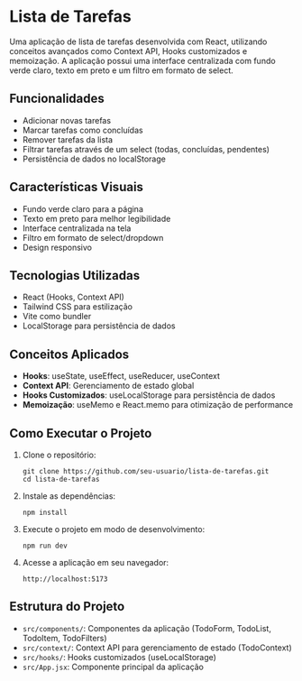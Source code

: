 # Lista de Tarefas

Uma aplicação de lista de tarefas desenvolvida com React, utilizando conceitos avançados como Context API, Hooks customizados e memoização. A aplicação possui uma interface centralizada com fundo verde claro, texto em preto e um filtro em formato de select.

## Funcionalidades

- Adicionar novas tarefas
- Marcar tarefas como concluídas
- Remover tarefas da lista
- Filtrar tarefas através de um select (todas, concluídas, pendentes)
- Persistência de dados no localStorage

## Características Visuais

- Fundo verde claro para a página
- Texto em preto para melhor legibilidade
- Interface centralizada na tela
- Filtro em formato de select/dropdown
- Design responsivo

## Tecnologias Utilizadas

- React (Hooks, Context API)
- Tailwind CSS para estilização
- Vite como bundler
- LocalStorage para persistência de dados

## Conceitos Aplicados

- **Hooks**: useState, useEffect, useReducer, useContext
- **Context API**: Gerenciamento de estado global
- **Hooks Customizados**: useLocalStorage para persistência de dados
- **Memoização**: useMemo e React.memo para otimização de performance

## Como Executar o Projeto

1. Clone o repositório:
   ```
   git clone https://github.com/seu-usuario/lista-de-tarefas.git
   cd lista-de-tarefas
   ```

2. Instale as dependências:
   ```
   npm install
   ```

3. Execute o projeto em modo de desenvolvimento:
   ```
   npm run dev
   ```

4. Acesse a aplicação em seu navegador:
   ```
   http://localhost:5173
   ```

## Estrutura do Projeto

- `src/components/`: Componentes da aplicação (TodoForm, TodoList, TodoItem, TodoFilters)
- `src/context/`: Context API para gerenciamento de estado (TodoContext)
- `src/hooks/`: Hooks customizados (useLocalStorage)
- `src/App.jsx`: Componente principal da aplicação
